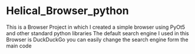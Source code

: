 # Helical_Browser_python
This is a Browser Project in which I created a simple browser using PyOt5 and other standard python libraries
The default search engine I used in this Browser is DuckDuckGo
you can easily change the search engine form the main code
